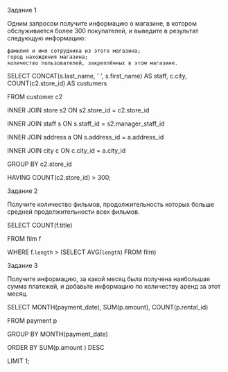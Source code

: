 Задание 1

Одним запросом получите информацию о магазине, в котором обслуживается более 300 покупателей, и выведите в результат следующую информацию:

    фамилия и имя сотрудника из этого магазина;
    город нахождения магазина;
    количество пользователей, закреплённых в этом магазине.
    

SELECT CONCAT(s.last_name, ' ', s.first_name) AS staff, c.city, COUNT(c2.store_id) AS custumers

FROM customer c2

INNER JOIN store s2 ON s2.store_id = c2.store_id

INNER JOIN staff s ON s.staff_id = s2.manager_staff_id 

INNER JOIN address a ON s.address_id = a.address_id

INNER JOIN city c ON c.city_id = a.city_id

GROUP BY c2.store_id

HAVING COUNT(c2.store_id) > 300;


Задание 2

Получите количество фильмов, продолжительность которых больше средней продолжительности всех фильмов.

SELECT COUNT(f.title) 

FROM film f

WHERE f.`length` > (SELECT AVG(`length`) FROM film)


Задание 3

Получите информацию, за какой месяц была получена наибольшая сумма платежей, и добавьте информацию по количеству аренд за этот месяц.


SELECT MONTH(payment_date), SUM(p.amount), COUNT(p.rental_id) 

FROM payment p

GROUP BY MONTH(payment_date)

ORDER BY SUM(p.amount ) DESC

LIMIT 1;
